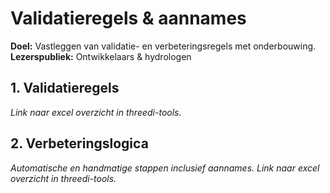 # Validatieregels & aannames
**Doel:** Vastleggen van validatie- en verbeteringsregels met onderbouwing.  
**Lezerspubliek:** Ontwikkelaars & hydrologen

## 1. Validatieregels
_Link naar excel overzicht in threedi-tools._



## 2. Verbeteringslogica
_Automatische en handmatige stappen inclusief aannames._
_Link naar excel overzicht in threedi-tools._

